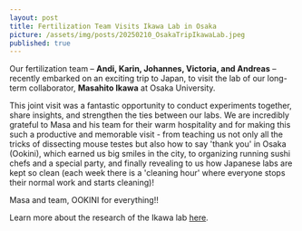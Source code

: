 ```yaml
---
layout: post
title: Fertilization Team Visits Ikawa Lab in Osaka
picture: /assets/img/posts/20250210_OsakaTripIkawaLab.jpeg 
published: true
---
```

Our fertilization team – **Andi, Karin, Johannes, Victoria, and Andreas** – recently embarked on an exciting trip to Japan, to visit the lab of our long-term collaborator, **Masahito Ikawa** at Osaka University.

This joint visit was a fantastic opportunity to conduct experiments together, share insights, and strengthen the ties between our labs. We are incredibly grateful to Masa and his team for their warm hospitality and for making this such a productive and memorable visit - from teaching us not only all the tricks of dissecting mouse testes but also how to say 'thank you' in Osaka (Ookini), which earned us big smiles in the city, to organizing running sushi chefs and a special party, and finally revealing to us how Japanese labs are kept so clean (each week there is a 'cleaning hour' where everyone stops their normal work and starts cleaning)!


Masa and team, OOKINI for everything!!

Learn more about the research of the Ikawa lab [here](https://www.biken.osaka-u.ac.jp/en/laboratories/detail/17).
